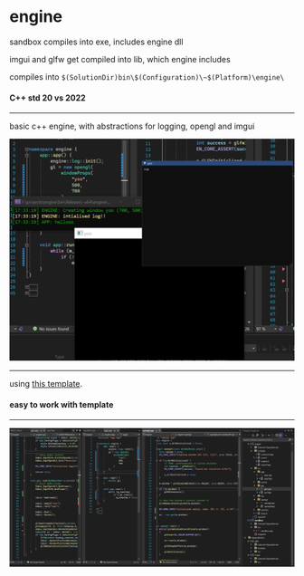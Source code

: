 # engine
<p> sandbox compiles into exe, includes engine dll </p>
<p> imgui and glfw get compiled into lib, which engine includes </p>

 compiles into ``` $(SolutionDir)bin\$(Configuration)\~$(Platform)\engine\ ```

<h4> C++ std 20 vs 2022 </h4>

--- 

<p> basic c++ engine, with abstractions for logging, opengl and imgui </p>

![example](https://github.com/quarzasiphix/screenshots/blob/main/engine-example.png)

--- 

using <a href="https://github.com/quarzasiphix/template" style="display:inline; border-bottom: none;">this template</a>.

<h4> easy to work with template </h4>

--- 

![project](https://github.com/quarzasiphix/screenshots/blob/main/engine-proj.png)

